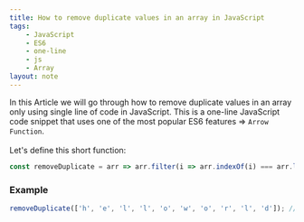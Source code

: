 ```yaml
---
title: How to remove duplicate values in an array in JavaScript
tags:
    - JavaScript
    - ES6
    - one-line
    - js
    - Array
layout: note
---
```




In this Article we will go through how to remove duplicate values in an array only using single line of code in JavaScript.
This is a one-line JavaScript code snippet that uses one of the most popular ES6 features => `Arrow Function`.
<br/>
<br/>
Let's define this short function:

```js {.wrap}
const removeDuplicate = arr => arr.filter(i => arr.indexOf(i) === arr.lastIndexOf(i));
```

### Example

```js {.wrap}
removeDuplicate(['h', 'e', 'l', 'l', 'o', 'w', 'o', 'r', 'l', 'd']); //  ['h', 'e', 'w', 'r', 'd']
```